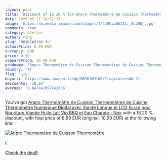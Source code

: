 ```yaml
---
layout: post
title: 'Discount of 18.20 % for Anpro Thermomètre de Cuisson Thermomètre'
date: 2020-09-27 14:52:23
image: 'https://m.media-amazon.com/images/I/41HUvz6WJ1L._SL200_.jpg'
comments: true
category: ofertas
author: ring
slug: 'B01K1W910G-fr'
actualPrice: 8.99 EUR
currency: EUR
price: 8.99
comparePrice: 10.99 EUR
prodname: 'Anpro Thermomètre de Cuisson Thermomètres de Cuisine Thermomètre Numérique Digital avec Sonde Longue et LCD Ecran pour Nouriture  Viande  Huile  Lait  Vin  BBQ et Eau Chaude - Noir'
country: 'fr'
flag: '🇫🇷'
buyurl: 'https://www.amazon.fr/dp/B01K1W910G/?tag=tolees0d-21'
descuento: '18.20'
average: '8.847142857142856'
---
```


You've got [Anpro Thermomètre de Cuisson Thermomètres de Cuisine Thermomètre Numérique Digital avec Sonde Longue et LCD Ecran pour Nouriture  Viande  Huile  Lait  Vin  BBQ et Eau Chaude - Noir](https://www.amazon.fr/dp/B01K1W910G/?tag=tolees0d-21) with a  18.20 % discount, with final price of 8.99 EUR (original: 10.99 EUR) at the following link:

[![Anpro Thermomètre de Cuisson Thermomètre](https://m.media-amazon.com/images/I/41HUvz6WJ1L._SL200_.jpg)](https://www.amazon.fr/dp/B01K1W910G/?tag=tolees0d-21)

ℹ️:


[Check the deal!!](https://www.amazon.fr/dp/B01K1W910G/?tag=tolees0d-21)
